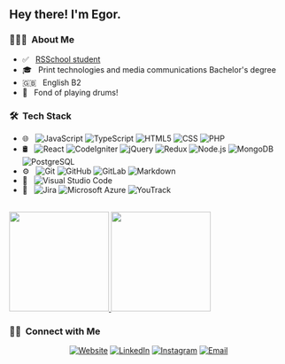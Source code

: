 <h2> Hey there! I'm Egor.</h2>

<h3> 👨🏻‍💻 &nbsp;About Me </h3>

- ✅ &nbsp; [RSSchool student](https://app.rs.school/certificate/sqp8jn58)
- 🎓 &nbsp; Print technologies and media communications Bachelor's degree 
- 🇬🇧 &nbsp; English B2
- 🥁 &nbsp; Fond of playing drums!

<h3> 🛠 &nbsp;Tech Stack</h3>

- 🌐 &nbsp;
  ![JavaScript](https://img.shields.io/badge/-JavaScript-333333?style=flat&logo=javascript)
  ![TypeScript](https://img.shields.io/badge/-TypeScript-333333?style=flat&logo=typescript)
  ![HTML5](https://img.shields.io/badge/-HTML5-333333?style=flat&logo=HTML5)
  ![CSS](https://img.shields.io/badge/-CSS-333333?style=flat&logo=CSS3&logoColor=1572B6)
  ![PHP](https://img.shields.io/badge/-PHP-333333?style=flat&logo=php&logoColor=563D7C)
- 🛢 &nbsp;
  ![React](https://img.shields.io/badge/-React-333333?style=flat&logo=react)
  ![CodeIgniter](https://img.shields.io/badge/-CodeIgniter-333333?style=flat&logo=codeigniter)
  ![jQuery](https://img.shields.io/badge/-jQuery-333333?style=flat&logo=jquery&logoColor=563D7C)
  ![Redux](https://img.shields.io/badge/-Redux-333333?style=flat&logo=redux)
  ![Node.js](https://img.shields.io/badge/-Node.js-333333?style=flat&logo=node.js)
  ![MongoDB](https://img.shields.io/badge/-MongoDB-333333?style=flat&logo=mongodb)
  ![PostgreSQL](https://img.shields.io/badge/-PostgreSQL-333333?style=flat&logo=postgresql)
- ⚙️ &nbsp;
  ![Git](https://img.shields.io/badge/-Git-333333?style=flat&logo=git)
  ![GitHub](https://img.shields.io/badge/-GitHub-333333?style=flat&logo=github)
  ![GitLab](https://img.shields.io/badge/-GitLab-333333?style=flat&logo=gitlab)
  ![Markdown](https://img.shields.io/badge/-Markdown-333333?style=flat&logo=markdown)
- 🔧 &nbsp;
  ![Visual Studio Code](https://img.shields.io/badge/-Visual%20Studio%20Code-333333?style=flat&logo=visual-studio-code&logoColor=007ACC)
- 🚩 &nbsp;
  ![Jira](https://img.shields.io/badge/-Jira-333333?style=flat&logo=jira)
  ![Microsoft Azure](https://img.shields.io/badge/-Azure-333333?style=flat&logo=microsoft-azure)
  ![YouTrack](https://img.shields.io/badge/-YouTrack-333333?style=flat&logo=jetbrains)

<br/>

<a href="https://github.com/ZnoGouDj">
  <img height="180em" src="https://github-readme-stats.vercel.app/api?username=ZnoGouDj&theme=buefy&show_icons=true" />
  <img height="180em" src="https://github-readme-stats.vercel.app/api/top-langs/?username=ZnoGouDj&theme=buefy&layout=compact" />
</a>

<br/>

<h3> 🤝🏻 &nbsp;Connect with Me </h3>

<p align="center">
<a href="https://znogoud.netlify.app/"><img alt="Website" src="https://img.shields.io/badge/Website-www.znogoud.com-blue?style=flat-square&logo=google-chrome"></a>
<a href="https://www.linkedin.com/in/znogoud/"><img alt="LinkedIn" src="https://img.shields.io/badge/LinkedIn-Egor%20Sorokin%20-blue?style=flat-square&logo=linkedin"></a>
<a href="https://www.instagram.com/znogoud/"><img alt="Instagram" src="https://img.shields.io/badge/Instagram-znogoud-blue?style=flat-square&logo=instagram"></a>
<a href="mailto:znogoud3@gmail.com"><img alt="Email" src="https://img.shields.io/badge/Email-znogoud3@gmail.com-blue?style=flat-square&logo=gmail"></a>
</p>

